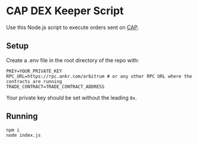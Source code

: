 # CAP DEX Keeper Script

Use this Node.js script to execute orders sent on [CAP](https://cap.finance).

## Setup

Create a .env file in the root directory of the repo with:

```
PKEY=YOUR_PRIVATE_KEY
RPC_URL=https://rpc.ankr.com/arbitrum # or any other RPC URL where the contracts are running
TRADE_CONTRACT=TRADE_CONTRACT_ADDRESS
```

Your private key should be set without the leading `0x`.

## Running

```
npm i
node index.js
```